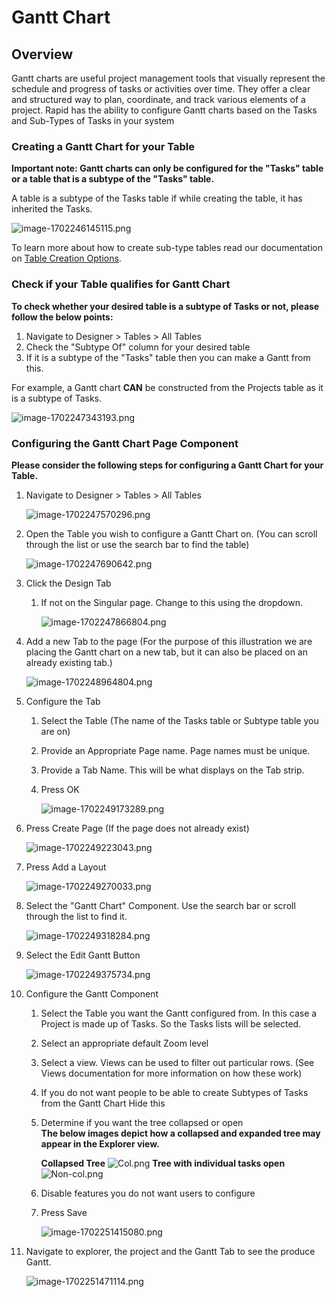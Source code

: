 # Gantt Chart

## Overview

Gantt charts are useful project management tools that visually represent the schedule and progress of tasks or activities over time. They offer a clear and structured way to plan, coordinate, and track various elements of a project. Rapid has the ability to configure Gantt charts based on the Tasks and Sub-Types of Tasks in your system

### Creating a Gantt Chart for your Table

**Important note: Gantt charts can only be configured for the "Tasks" table or a table that is a subtype of the "Tasks" table.**

A table is a subtype of the Tasks table if while creating the table, it has inherited the Tasks.

![image-1702246145115.png](./downloaded_image_1705285575257.png)

To learn more about how to create sub-type tables read our documentation on [Table Creation Options](/docs/Rapid/3-Keyper%20Manual/2-Designer/1-Tables/3-creating-tables/3-creating-tables.md "Creating a new Table - Table Options").

### Check if your Table qualifies for Gantt Chart

**To check whether your desired table is a subtype of Tasks or not, please follow the below points:**

1. Navigate to Designer &gt; Tables &gt; All Tables
2. Check the "Subtype Of" column for your desired table
3. If it is a subtype of the "Tasks" table then you can make a Gantt from this.

For example, a Gantt chart **CAN** be constructed from the Projects table as it is a subtype of Tasks.

![image-1702247343193.png](./downloaded_image_1705285576278.png)

### Configuring the Gantt Chart Page Component

**Please consider the following steps for configuring a Gantt Chart for your Table.**

1. Navigate to Designer &gt; Tables &gt; All Tables

    ![image-1702247570296.png](./downloaded_image_1705285577323.png)
2. Open the Table you wish to configure a Gantt Chart on. (You can scroll through the list or use the search bar to find the table)

    ![image-1702247690642.png](./downloaded_image_1705285578421.png)
3. Click the Design Tab  
    
    1. If not on the Singular page. Change to this using the dropdown.  

        ![image-1702247866804.png](./downloaded_image_1705285579440.png)
4. Add a new Tab to the page (For the purpose of this illustration we are placing the Gantt chart on a new tab, but it can also be placed on an already existing tab.)  

    ![image-1702248964804.png](./downloaded_image_1705285580459.png)
5. Configure the Tab 
    1. Select the Table (The name of the Tasks table or Subtype table you are on)
    2. Provide an Appropriate Page name. Page names must be unique.
    3. Provide a Tab Name. This will be what displays on the Tab strip.
    4. Press OK  

        ![image-1702249173289.png](./downloaded_image_1705285581474.png)
6. Press Create Page (If the page does not already exist) 

    ![image-1702249223043.png](./downloaded_image_1705285582493.png)
7. Press Add a Layout  

    ![image-1702249270033.png](./downloaded_image_1705285583512.png)
8. Select the "Gantt Chart" Component. Use the search bar or scroll through the list to find it.  

    ![image-1702249318284.png](./downloaded_image_1705285584535.png)
9. Select the Edit Gantt Button
    
    ![image-1702249375734.png](./downloaded_image_1705285585554.png)
10. Configure the Gantt Component 
    1. Select the Table you want the Gantt configured from. In this case a Project is made up of Tasks. So the Tasks lists will be selected.
    2. Select an appropriate default Zoom level
    3. Select a view. Views can be used to filter out particular rows. (See Views documentation for more information on how these work)
    4. If you do not want people to be able to create Subtypes of Tasks from the Gantt Chart Hide this
    5. Determine if you want the tree collapsed or open  
        **The below images depict how a collapsed and expanded tree may appear in the Explorer view.**

        **Collapsed Tree**
        ![Col.png](./downloaded_image_1705285586574.png)
        **Tree with individual tasks open**
        ![Non-col.png](./downloaded_image_1705285587587.png)

    6. Disable features you do not want users to configure
    7. Press Save  

        ![image-1702251415080.png](./downloaded_image_1705285588612.png)
11. Navigate to explorer, the project and the Gantt Tab to see the produce Gantt.

    ![image-1702251471114.png](./downloaded_image_1705285589638.png)